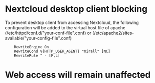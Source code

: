 # Nextcloud desktop client blocking 

To prevent desktop client from accessing Nextcloud, the following configuration will be added to the virtual host file of apache (/etc/httpd/conf.d/"your-conf-file".conf) or (/etc/apache2/sites-available/"your-config-file".conf)

        RewriteEngine On
        RewriteCond %{HTTP_USER_AGENT} "mirall" [NC]
        RewriteRule ^ - [F,L]
 
 # Web access will remain unaffected



